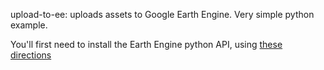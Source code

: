 upload-to-ee:  uploads assets to Google Earth Engine.  Very simple python example.

You'll first need to install the Earth Engine python API, using [these directions](https://developers.google.com/earth-engine/python_install?hl=en)
